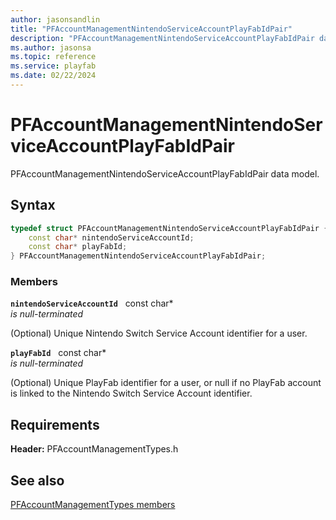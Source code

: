 ```yaml
---
author: jasonsandlin
title: "PFAccountManagementNintendoServiceAccountPlayFabIdPair"
description: "PFAccountManagementNintendoServiceAccountPlayFabIdPair data model."
ms.author: jasonsa
ms.topic: reference
ms.service: playfab
ms.date: 02/22/2024
---
```


# PFAccountManagementNintendoServiceAccountPlayFabIdPair  

PFAccountManagementNintendoServiceAccountPlayFabIdPair data model.  

## Syntax  
  
```cpp
typedef struct PFAccountManagementNintendoServiceAccountPlayFabIdPair {  
    const char* nintendoServiceAccountId;  
    const char* playFabId;  
} PFAccountManagementNintendoServiceAccountPlayFabIdPair;  
```
  
### Members  
  
**`nintendoServiceAccountId`** &nbsp; const char*  
*is null-terminated*  
  
(Optional) Unique Nintendo Switch Service Account identifier for a user.
  
**`playFabId`** &nbsp; const char*  
*is null-terminated*  
  
(Optional) Unique PlayFab identifier for a user, or null if no PlayFab account is linked to the Nintendo Switch Service Account identifier.
  
  
## Requirements  
  
**Header:** PFAccountManagementTypes.h
  
## See also  
[PFAccountManagementTypes members](../pfaccountmanagementtypes_members.md)  

  
  
